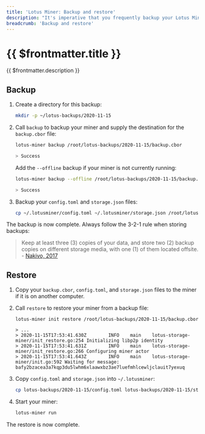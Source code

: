 ```yaml
---
title: 'Lotus Miner: Backup and restore'
description: "It's imperative that you frequently backup your Lotus Miner. This page walks you through how to backup your Lotus Miner, and also how to restore your backup."
breadcrumb: 'Backup and restore'
---
```


# {{ $frontmatter.title }}

{{ $frontmatter.description }}

## Backup

1. Create a directory for this backup:

   ```bash
   mkdir -p ~/lotus-backups/2020-11-15
   ```

1. Call `backup` to backup your miner and supply the destination for the `backup.cbor` file:

   ```bash
   lotus-miner backup /root/lotus-backups/2020-11-15/backup.cbor

   > Success
   ```

   Add the `--offline` backup if your miner is not currently running:

   ```bash
   lotus-miner backup --offline /root/lotus-backups/2020-11-15/backup.cbor

   > Success
   ```

1. Backup your `config.toml` and `storage.json` files:

   ```bash
   cp ~/.lotusminer/config.toml ~/.lotusminer/storage.json /root/lotus-backups/2020-11-15
   ```

The backup is now complete. Always follow the 3-2-1 rule when storing backups:

> Keep at least three (3) copies of your data, and store two (2) backup copies on different storage media, with one (1) of them located offsite. - [Nakivo, 2017](https://www.nakivo.com/blog/3-2-1-backup-rule-efficient-data-protection-strategy/)

## Restore

1. Copy your `backup.cbor`, `config.toml`, and `storage.json` files to the miner if it is on another computer.
1. Call `restore` to restore your miner from a backup file:

   ```bash/
   lotus-miner init restore /root/lotus-backups/2020-11-15/backup.cbor

   > ...
   > 2020-11-15T17:53:41.630Z        INFO    main    lotus-storage-miner/init_restore.go:254 Initializing libp2p identity
   > 2020-11-15T17:53:41.631Z        INFO    main    lotus-storage-miner/init_restore.go:266 Configuring miner actor
   > 2020-11-15T17:53:41.643Z        INFO    main    lotus-storage-miner/init.go:592 Waiting for message: bafy2bzacea3a7kqp3du5lwhm6xlaawxbz3ae7luefmhlcewljclauit7yexuq
   ```

1. Copy `config.toml` and `storage.json` into `~/.lotusminer`:

   ```bash
   cp lotus-backups/2020-11-15/config.toml lotus-backups/2020-11-15/storage.json .lotusminer
   ```

1. Start your miner:

   ```bash
   lotus-miner run
   ```

The restore is now complete.
